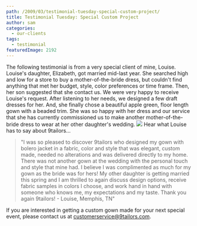 ```yaml
---
path: /2009/03/testimonial-tuesday-special-custom-project/
title: Testimonial Tuesday: Special Custom Project
author: sam
categories: 
  - our-clients
tags: 
  - testimonial
featuredImage: 2192
---
```

The following testimonial is from a very special client of mine, Louise. Louise's daughter, Elizabeth, got married mid-last year. She searched high and low for a store to buy a mother-of-the-bride dress, but couldn't find anything that met her budget, style, color preferences or time frame. Then, her son suggested that she contact us. We were very happy to receive Louise's request. After listening to her needs, we designed a few draft dresses for her. And, she finally chose a beautiful apple green, floor length gown with a beaded trim. She was so happy with her dress and our service that she has currently commissioned us to make another mother-of-the-bride dress to wear at her other daughter's wedding. [![](http://1.bp.blogspot.com/_RlJ3L7W6dBw/SclBU0XatuI/AAAAAAAAHY4/OYy1yz3yeuk/s400/ldavis_evening_option8.1_FINAL+copy.gif)](http://1.bp.blogspot.com/_RlJ3L7W6dBw/SclBU0XatuI/AAAAAAAAHY4/OYy1yz3yeuk/s1600-h/ldavis_evening_option8.1_FINAL+copy.gif) Hear what Louise has to say about 9tailors...

> "I was so pleased to discover 9tailors who designed my gown with bolero jacket in a fabric, color and style that was elegant, custom made, needed no alterations and was delivered directly to my home. There was not another gown at the wedding with the personal touch and style that mine had. I believe I was complimented as much for my gown as the bride was for hers! My other daughter is getting married this spring and I am thrilled to again discuss design options, receive fabric samples in colors I choose, and work hand in hand with someone who knows me, my expectations and my taste. Thank you again 9tailors! - Louise, Memphis, TN"

If you are interested in getting a custom gown made for your next special event, please contact us at customerservice@9tailors.com.